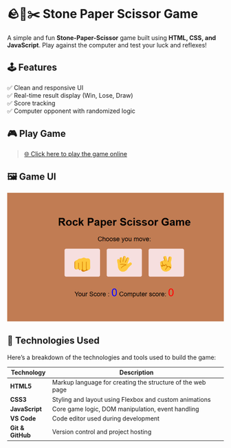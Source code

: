# 🪨📄✂️ Stone Paper Scissor Game

A simple and fun **Stone-Paper-Scissor** game built using **HTML, CSS, and JavaScript**. Play against the computer and test your luck and reflexes!

## 🕹️ Features

✅ Clean and responsive UI  
✅ Real-time result display (Win, Lose, Draw)  
✅ Score tracking  
✅ Computer opponent with randomized logic   

## 🎮 Play Game

> [🌐 Click here to play the game online](https://pratiksha04th.github.io/Rock--Paper--Scissor-GAME/)

## 🖼️ Game UI

![View Game UI](Screenshot.png)

## 🔧 Technologies Used

Here’s a breakdown of the technologies and tools used to build the game:

| Technology      | Description                                                                 |
|-----------------|-----------------------------------------------------------------------------|
| **HTML5**       | Markup language for creating the structure of the web page                  |
| **CSS3**        | Styling and layout using Flexbox and custom animations                      |
| **JavaScript**  | Core game logic, DOM manipulation, event handling                           |
| **VS Code**     | Code editor used during development                                         |
| **Git & GitHub**| Version control and project hosting                                         |
